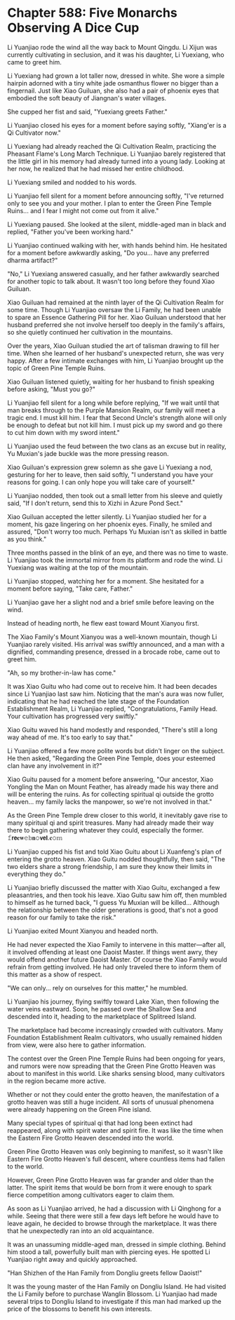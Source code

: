 # Chapter 588: Five Monarchs Observing A Dice Cup

Li Yuanjiao rode the wind all the way back to Mount Qingdu. Li Xijun was currently cultivating in seclusion, and it was his daughter, Li Yuexiang, who came to greet him.

Li Yuexiang had grown a lot taller now, dressed in white. She wore a simple hairpin adorned with a tiny white jade osmanthus flower no bigger than a fingernail. Just like Xiao Guiluan, she also had a pair of phoenix eyes that embodied the soft beauty of Jiangnan's water villages.

She cupped her fist and said, "Yuexiang greets Father."

Li Yuanjiao closed his eyes for a moment before saying softly, "Xiang'er is a Qi Cultivator now."

Li Yuexiang had already reached the Qi Cultivation Realm, practicing the Pheasant Flame's Long March Technique. Li Yuanjiao barely registered that the little girl in his memory had already turned into a young lady. Looking at her now, he realized that he had missed her entire childhood.

Li Yuexiang smiled and nodded to his words.

Li Yuanjiao fell silent for a moment before announcing softly, "I've returned only to see you and your mother. I plan to enter the Green Pine Temple Ruins... and I fear I might not come out from it alive."

Li Yuexiang paused. She looked at the silent, middle-aged man in black and replied, "Father you've been working hard."

Li Yuanjiao continued walking with her, with hands behind him. He hesitated for a moment before awkwardly asking, "Do you... have any preferred dharma artifact?"

"No," Li Yuexiang answered casually, and her father awkwardly searched for another topic to talk about. It wasn't too long before they found Xiao Guiluan.

Xiao Guiluan had remained at the ninth layer of the Qi Cultivation Realm for some time. Though Li Yuanjiao oversaw the Li Family, he had been unable to spare an Essence Gathering Pill for her. Xiao Guiluan understood that her husband preferred she not involve herself too deeply in the family's affairs, so she quietly continued her cultivation in the mountains.

Over the years, Xiao Guiluan studied the art of talisman drawing to fill her time. When she learned of her husband's unexpected return, she was very happy. After a few intimate exchanges with him, Li Yuanjiao brought up the topic of Green Pine Temple Ruins.

Xiao Guiluan listened quietly, waiting for her husband to finish speaking before asking, "Must you go?"

Li Yuanjiao fell silent for a long while before replying, "If we wait until that man breaks through to the Purple Mansion Realm, our family will meet a tragic end. I must kill him. I fear that Second Uncle's strength alone will only be enough to defeat but not kill him. I must pick up my sword and go there to cut him down with my sword intent."

Li Yuanjiao used the feud between the two clans as an excuse but in reality, Yu Muxian's jade buckle was the more pressing reason.

Xiao Guiluan's expression grew solemn as she gave Li Yuexiang a nod, gesturing for her to leave, then said softly, "I understand you have your reasons for going. I can only hope you will take care of yourself."

Li Yuanjiao nodded, then took out a small letter from his sleeve and quietly said, "If I don't return, send this to Xizhi in Azure Pond Sect."

Xiao Guiluan accepted the letter silently. Li Yuanjiao studied her for a moment, his gaze lingering on her phoenix eyes. Finally, he smiled and assured, "Don't worry too much. Perhaps Yu Muxian isn't as skilled in battle as you think."

Three months passed in the blink of an eye, and there was no time to waste. Li Yuanjiao took the immortal mirror from its platform and rode the wind. Li Yuexiang was waiting at the top of the mountain.

Li Yuanjiao stopped, watching her for a moment. She hesitated for a moment before saying, "Take care, Father."

Li Yuanjiao gave her a slight nod and a brief smile before leaving on the wind.

Instead of heading north, he flew east toward Mount Xianyou first.

The Xiao Family's Mount Xianyou was a well-known mountain, though Li Yuanjiao rarely visited. His arrival was swiftly announced, and a man with a dignified, commanding presence, dressed in a brocade robe, came out to greet him.

"Ah, so my brother-in-law has come."

It was Xiao Guitu who had come out to receive him. It had been decades since Li Yuanjiao last saw him. Noticing that the man's aura was now fuller, indicating that he had reached the late stage of the Foundation Establishment Realm, Li Yuanjiao replied, "Congratulations, Family Head. Your cultivation has progressed very swiftly."

Xiao Guitu waved his hand modestly and responded, "There's still a long way ahead of me. It's too early to say that."

Li Yuanjiao offered a few more polite words but didn't linger on the subject. He then asked, "Regarding the Green Pine Temple, does your esteemed clan have any involvement in it?"

Xiao Guitu paused for a moment before answering, "Our ancestor, Xiao Yongling the Man on Mount Feather, has already made his way there and will be entering the ruins. As for collecting spiritual qi outside the grotto heaven... my family lacks the manpower, so we're not involved in that."

As the Green Pine Temple drew closer to this world, it inevitably gave rise to many spiritual qi and spirit treasures. Many had already made their way there to begin gathering whatever they could, especially the former.
𝚏𝗿𝗲𝐞𝐰𝚎𝕓𝐧𝚘𝘃𝗲𝐥.𝐜𝚘𝕞

Li Yuanjiao cupped his fist and told Xiao Guitu about Li Xuanfeng's plan of entering the grotto heaven. Xiao Guitu nodded thoughtfully, then said, "The two elders share a strong friendship, I am sure they know their limits in everything they do."

Li Yuanjiao briefly discussed the matter with Xiao Guitu, exchanged a few pleasantries, and then took his leave. Xiao Guitu saw him off, then mumbled to himself as he turned back, "I guess Yu Muxian will be killed... Although the relationship between the older generations is good, that's not a good reason for our family to take the risk."

Li Yuanjiao exited Mount Xianyou and headed north.

He had never expected the Xiao Family to intervene in this matter—after all, it involved offending at least one Daoist Master. If things went awry, they would offend another future Daoist Master. Of course the Xiao Family would refrain from getting involved. He had only traveled there to inform them of this matter as a show of respect.

"We can only... rely on ourselves for this matter," he mumbled.

Li Yuanjiao his journey, flying swiftly toward Lake Xian, then following the water veins eastward. Soon, he passed over the Shallow Sea and descended into it, heading to the marketplace of Splitreed Island.

The marketplace had become increasingly crowded with cultivators. Many Foundation Establishment Realm cultivators, who usually remained hidden from view, were also here to gather information.

The contest over the Green Pine Temple Ruins had been ongoing for years, and rumors were now spreading that the Green Pine Grotto Heaven was about to manifest in this world. Like sharks sensing blood, many cultivators in the region became more active.

Whether or not they could enter the grotto heaven, the manifestation of a grotto heaven was still a huge incident. All sorts of unusual phenomena were already happening on the Green Pine island.

Many special types of spiritual qi that had long been extinct had reappeared, along with spirit water and spirit fire. It was like the time when the Eastern Fire Grotto Heaven descended into the world.

Green Pine Grotto Heaven was only beginning to manifest, so it wasn't like Eastern Fire Grotto Heaven's full descent, where countless items had fallen to the world.

However, Green Pine Grotto Heaven was far grander and older than the latter. The spirit items that would be born from it were enough to spark fierce competition among cultivators eager to claim them.

As soon as Li Yuanjiao arrived, he had a discussion with Li Qinghong for a while. Seeing that there were still a few days left before he would have to leave again, he decided to browse through the marketplace. It was there that he unexpectedly ran into an old acquaintance.

It was an unassuming middle-aged man, dressed in simple clothing. Behind him stood a tall, powerfully built man with piercing eyes. He spotted Li Yuanjiao right away and quickly approached.

"Han Shizhen of the Han Family from Dongliu greets fellow Daoist!"

It was the young master of the Han Family on Dongliu Island. He had visited the Li Family before to purchase Wanglin Blossom. Li Yuanjiao had made several trips to Dongliu Island to investigate if this man had marked up the price of the blossoms to benefit his own interests.
